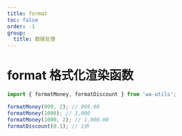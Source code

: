 ```yaml
---
title: format
toc: false
order: -1
group:
  title: 数据处理
---
```


# format 格式化渲染函数

```typescript
import { formatMoney, formatDiscount } from 'wa-utils';

formatMoney(999, 2); // 999.00
formatMoney(1000); // 1,000
formatMoney(1000, 2); // 1,000.00
formatDiscount(0.1); // 1折
```
